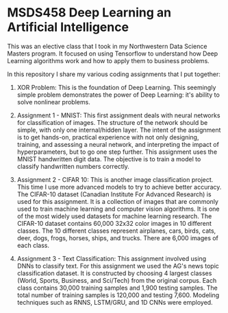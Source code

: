 # MSDS458 Deep Learning an Artificial Intelligence

This was an elective class that I took in my Northwestern Data Science Masters program. It focused on using Tensorflow to understand how Deep Learning algorithms work and how to apply them to business problems. 

In this repository I share my various coding assignments that I put together:

1. XOR Problem: This is the foundation of Deep Learning. This seemingly simple problem demonstrates the power of Deep Learning: it's ability to solve nonlinear problems.

2. Assignment 1 - MNIST: This first assignment deals with neural networks for classification of images. The structure of the network should be simple, with only one internal/hidden layer. The intent of the assignment is to get hands-on, practical experience with not only designing, training, and assessing a neural network, and interpreting the impact of hyperparameters, but to go one step further. 
This assignment uses the MNIST handwritten digit data. The objective is to train a model to classify handwritten numbers correctly.

3. Assignment 2 - CIFAR 10: This is another image classification project. This time I use more advanced models to try to achieve better accuracy. The CIFAR-10 dataset (Canadian Institute For Advanced Research) is used for this assignment. It is a collection of images that are commonly used to train machine learning and computer vision algorithms. It is one of the most widely used datasets for machine learning research. The CIFAR-10 dataset contains 60,000 32x32 color images in 10 different classes. The 10 different classes represent airplanes, cars, birds, cats, deer, dogs, frogs, horses, ships, and trucks. There are 6,000 images of each class.

4. Assignment 3 - Text Classification: This assignment involved using DNNs to classify text. For this assignment we used the AG's news topic classification dataset. It is constructed by choosing 4 largest classes (World, Sports, Business, and Sci/Tech) from the original corpus. Each class contains 30,000 training samples and 1,900 testing samples. The total number of training samples is 120,000 and testing 7,600. Modeling techniques such as RNNS, LSTM/GRU, and 1D CNNs were employed.
